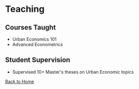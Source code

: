 # Teaching

## Courses Taught
- Urban Economics 101
- Advanced Econometrics

## Student Supervision
- Supervised 10+ Master's theses on Urban Economic topics

[Back to Home](index.md)
